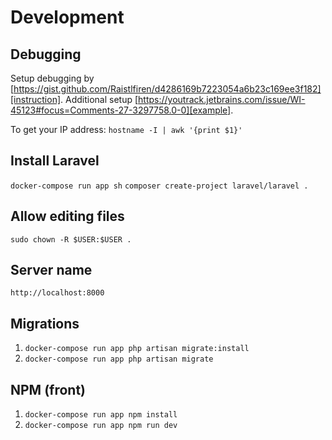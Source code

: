# Development

## Debugging

Setup debugging by [https://gist.github.com/Raistlfiren/d4286169b7223054a6b23c169ee3f182][instruction].
Additional setup [https://youtrack.jetbrains.com/issue/WI-45123#focus=Comments-27-3297758.0-0][example].

To get your IP address: `hostname -I | awk '{print $1}'`

## Install Laravel

`docker-compose run app sh`
`composer create-project laravel/laravel .`

## Allow editing files
`sudo chown -R $USER:$USER .`

## Server name
`http://localhost:8000`

## Migrations

1. `docker-compose run app php artisan migrate:install`
2. `docker-compose run app php artisan migrate`

## NPM (front)

1. `docker-compose run app npm install`
1. `docker-compose run app npm run dev`